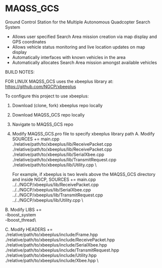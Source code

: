# MAQSS_GCS

Ground Control Station for the Multiple Autonomous Quadcopter Search System

- Allows user specified Search Area mission creation via map display and GPS coordinates
- Allows vehicle status monitoring and live location updates on map display
- Automatically interfaces with known vehicles in the area
- Automatically allocates Search Area mission amongst available vehicles

BUILD NOTES:

FOR LINUX
MAQSS_GCS uses the xbeeplus library at: https://github.com/NGCP/xbeeplus

To configure this project to use xbeeplus:
1. Download (clone, fork) xbeeplus repo locally
2. Download MAQSS_GCS repo locally
3. Navigate to MAQSS_GCS repo
4. Modify MAQSS_GCS.pro file to specify xbeeplus library path
  A. Modify 
            SOURCES += main.cpp\
              ./relative/path/to/xbeeplus/lib/ReceivePacket.cpp \
              ./relative/path/to/xbeeplus/lib/ReceivePacket.cpp \
              ./relative/path/to/xbeeplus/lib/SerialXbee.cpp \
              ./relative/path/to/xbeeplus/lib/TransmitRequest.cpp \
              ./relative/path/to/xbeeplus/lib/Utility.cpp \
      
    For example, if xbeeplus is two levels above the MAQSS_GCS directory and inside NGCP,
            SOURCES += main.cpp \
              ../../NGCP/xbeeplus/lib/ReceivePacket.cpp \
              ../../NGCP/xbeeplus/lib/SerialXbee.cpp \
              ../../NGCP/xbeeplus/lib/TransmitRequest.cpp \
              ../../NGCP/xbeeplus/lib/Utility.cpp \
      
  B. Modify LIBS += \
              -lboost_system\
              -lboost_thread\
  
  C. Modify 
            HEADERS += \
              ./relative/path/to/xbeeplus/include/Frame.hpp \
              ./relative/path/to/xbeeplus/include/ReceivePacket.hpp \
              ./relative/path/to/xbeeplus/include/SerialXbee.hpp \
              ./relative/path/to/xbeeplus/include/TransmitRequest.hpp \
              ./relative/path/to/xbeeplus/include/Utility.hpp \
              ./relative/path/to/xbeeplus/include/Xbee.hpp \
              

